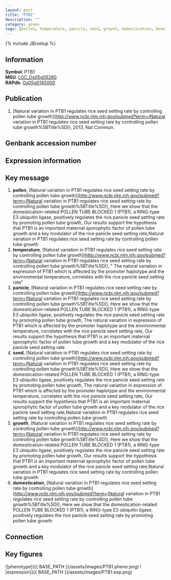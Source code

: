 ```yaml
---
layout: post
title: "PTB1"
description: ""
category: genes
tags: [pollen, temperature, panicle, seed, growth, domestication, Gene]
---
```

{% include JB/setup %}

## Information
__Symbol__: PTB1  
__MSU__: [LOC_Os05g05280](http://rice.plantbiology.msu.edu/cgi-bin/ORF_infopage.cgi?orf=LOC_Os05g05280)  
__RAPdb__: [Os05g0145000](http://rapdb.dna.affrc.go.jp/viewer/gbrowse_details/irgsp1?name=Os05g0145000)  

## Publication
1. [Natural variation in PTB1 regulates rice seed setting rate by controlling pollen tube growth](http://www.ncbi.nlm.nih.gov/pubmed?term=(Natural variation in PTB1 regulates rice seed setting rate by controlling pollen tube growth%5BTitle%5D)), 2013, Nat Commun.

## Genbank accession number

## Expression information

## Key message
1. __pollen__, [Natural variation in PTB1 regulates rice seed setting rate by controlling pollen tube growth](http://www.ncbi.nlm.nih.gov/pubmed?term=(Natural variation in PTB1 regulates rice seed setting rate by controlling pollen tube growth%5BTitle%5D)),  Here we show that the domestication-related POLLEN TUBE BLOCKED 1 (PTB1), a RING-type E3 ubiquitin ligase, positively regulates the rice panicle seed setting rate by promoting pollen tube growth, Our results support the hypothesis that PTB1 is an important maternal sporophytic factor of pollen tube growth and a key modulator of the rice panicle seed setting rate,Natural variation in PTB1 regulates rice seed setting rate by controlling pollen tube growth
2. __temperature__, [Natural variation in PTB1 regulates rice seed setting rate by controlling pollen tube growth](http://www.ncbi.nlm.nih.gov/pubmed?term=(Natural variation in PTB1 regulates rice seed setting rate by controlling pollen tube growth%5BTitle%5D)), " The natural variation in expression of PTB1 which is affected by the promoter haplotype and the environmental temperature, correlates with the rice panicle seed setting rate"
3. __panicle__, [Natural variation in PTB1 regulates rice seed setting rate by controlling pollen tube growth](http://www.ncbi.nlm.nih.gov/pubmed?term=(Natural variation in PTB1 regulates rice seed setting rate by controlling pollen tube growth%5BTitle%5D)),  Here we show that the domestication-related POLLEN TUBE BLOCKED 1 (PTB1), a RING-type E3 ubiquitin ligase, positively regulates the rice panicle seed setting rate by promoting pollen tube growth, The natural variation in expression of PTB1 which is affected by the promoter haplotype and the environmental temperature, correlates with the rice panicle seed setting rate, Our results support the hypothesis that PTB1 is an important maternal sporophytic factor of pollen tube growth and a key modulator of the rice panicle seed setting rate
4. __seed__, [Natural variation in PTB1 regulates rice seed setting rate by controlling pollen tube growth](http://www.ncbi.nlm.nih.gov/pubmed?term=(Natural variation in PTB1 regulates rice seed setting rate by controlling pollen tube growth%5BTitle%5D)),  Here we show that the domestication-related POLLEN TUBE BLOCKED 1 (PTB1), a RING-type E3 ubiquitin ligase, positively regulates the rice panicle seed setting rate by promoting pollen tube growth, The natural variation in expression of PTB1 which is affected by the promoter haplotype and the environmental temperature, correlates with the rice panicle seed setting rate, Our results support the hypothesis that PTB1 is an important maternal sporophytic factor of pollen tube growth and a key modulator of the rice panicle seed setting rate,Natural variation in PTB1 regulates rice seed setting rate by controlling pollen tube growth
5. __growth__, [Natural variation in PTB1 regulates rice seed setting rate by controlling pollen tube growth](http://www.ncbi.nlm.nih.gov/pubmed?term=(Natural variation in PTB1 regulates rice seed setting rate by controlling pollen tube growth%5BTitle%5D)),  Here we show that the domestication-related POLLEN TUBE BLOCKED 1 (PTB1), a RING-type E3 ubiquitin ligase, positively regulates the rice panicle seed setting rate by promoting pollen tube growth, Our results support the hypothesis that PTB1 is an important maternal sporophytic factor of pollen tube growth and a key modulator of the rice panicle seed setting rate,Natural variation in PTB1 regulates rice seed setting rate by controlling pollen tube growth
6. __domestication__, [Natural variation in PTB1 regulates rice seed setting rate by controlling pollen tube growth](http://www.ncbi.nlm.nih.gov/pubmed?term=(Natural variation in PTB1 regulates rice seed setting rate by controlling pollen tube growth%5BTitle%5D)),  Here we show that the domestication-related POLLEN TUBE BLOCKED 1 (PTB1), a RING-type E3 ubiquitin ligase, positively regulates the rice panicle seed setting rate by promoting pollen tube growth

## Connection

## Key figures
![phenotype]({{ BASE_PATH }}/assets/images/PTB1.pheno.png)
![expression]({{ BASE_PATH }}/assets/images/PTB1.exp.png)



